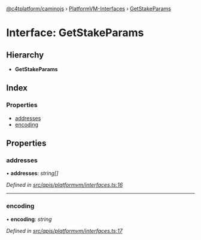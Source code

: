 [@c4tplatform/caminojs](../README.md) › [PlatformVM-Interfaces](../modules/platformvm_interfaces.md) › [GetStakeParams](platformvm_interfaces.getstakeparams.md)

# Interface: GetStakeParams

## Hierarchy

* **GetStakeParams**

## Index

### Properties

* [addresses](platformvm_interfaces.getstakeparams.md#addresses)
* [encoding](platformvm_interfaces.getstakeparams.md#encoding)

## Properties

###  addresses

• **addresses**: *string[]*

*Defined in [src/apis/platformvm/interfaces.ts:16](https://github.com/chain4travel/caminojs/blob/8077d740/src/apis/platformvm/interfaces.ts#L16)*

___

###  encoding

• **encoding**: *string*

*Defined in [src/apis/platformvm/interfaces.ts:17](https://github.com/chain4travel/caminojs/blob/8077d740/src/apis/platformvm/interfaces.ts#L17)*
